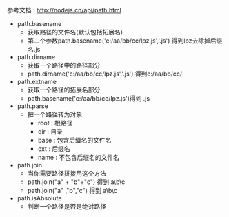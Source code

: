 

参考文档 : http://nodejs.cn/api/path.html



- path.basename
  - 获取路径的文件名(默认包括拓展名)
  - 第二个参数path.basename('c:/aa/bb/cc/lpz.js','.js') 得到lpz去除掉后缀名.js
- path.dirname
  - 获取一个路径中的路径部分
  - path.dirname('c:/aa/bb/cc/lpz.js','.js') 得到c:/aa/bb/cc/
- path.extname
  - 获取一个路径的拓展名部分
  - path.basename('c:/aa/bb/cc/lpz.js')得到 .js
- path.parse
  - 把一个路径转为对象
    - root : 根路径
    - dir : 目录
    - base : 包含后缀名的文件名
    - ext : 后缀名
    - name : 不包含后缀名的文件名
- path.join
  - 当你需要路径拼接用这个方法
  - path.join("a" + "b"+"c") 得到 a\b\c
  - path.join("a" ,"b","c") 得到 a\b\c
- path.isAbsolute
  - 判断一个路径是否是绝对路径